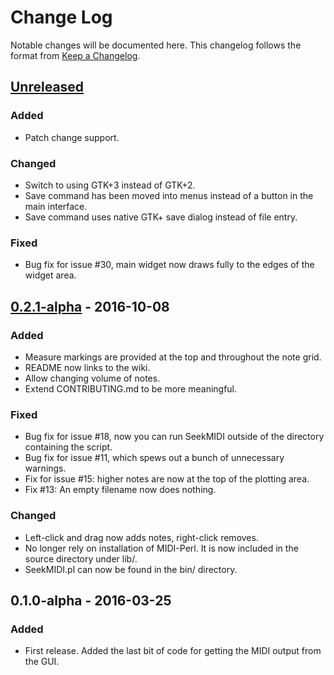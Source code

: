 # Change Log
Notable changes will be documented here. This changelog follows the format from [Keep a Changelog](http://keepachangelog.com/).

## [Unreleased]
### Added
- Patch change support.

### Changed
- Switch to using GTK+3 instead of GTK+2.
- Save command has been moved into menus instead of a button in the main interface.
- Save command uses native GTK+ save dialog instead of file entry.

### Fixed
- Bug fix for issue #30, main widget now draws fully to the edges of the widget area.

## [0.2.1-alpha] - 2016-10-08
### Added
- Measure markings are provided at the top and throughout the note grid.
- README now links to the wiki.
- Allow changing volume of notes.
- Extend CONTRIBUTING.md to be more meaningful.

### Fixed
- Bug fix for issue #18, now you can run SeekMIDI outside of the directory containing the script.
- Bug fix for issue #11, which spews out a bunch of unnecessary warnings.
- Fix for issue #15: higher notes are now at the top of the plotting area.
- Fix #13: An empty filename now does nothing.

### Changed
- Left-click and drag now adds notes, right-click removes.
- No longer rely on installation of MIDI-Perl. It is now included in the source directory under lib/.
- SeekMIDI.pl can now be found in the bin/ directory.

## 0.1.0-alpha - 2016-03-25
### Added
- First release. Added the last bit of code for getting the MIDI output from the GUI.

[Unreleased]: https://github.com/oldtechaa/SeekMIDI/compare/v0.2.1-alpha...HEAD
[0.2.1-alpha]: https://github.com/oldtechaa/SeekMIDI/compare/v0.1.0-alpha...v0.2.1-alpha
